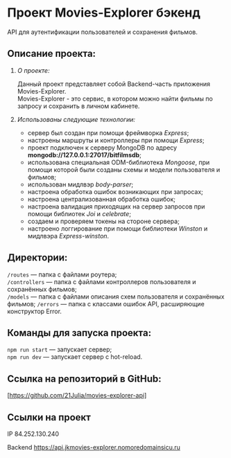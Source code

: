 # Проект Movies-Explorer бэкенд

API для аутентификации пользователей и сохранения фильмов.
  
## Описание проекта:

1. *О проекте:*

    Данный проект представляет собой Backend-часть приложения Movies-Explorer.  
    Movies-Explorer - это сервис, в котором можно найти фильмы по запросу и сохранить в личном кабинете.  

2. *Использованы следующие технологии:*
    * cервер был создан при помощи фреймворка *Express*;
    * настроены маршруты и контроллеры при помощи *Express*;
    * проект подключен к серверу MongoDB по адресу **mongodb://127.0.0.1:27017/bitfilmsdb**;
    * использована специальная ODM-библиотека *Mongoose*, при помощи которой были созданы схемы и модели пользователя и фильмов;
    * использован мидлвэр *body-parser*;
    * настроена обработка ошибок возникающих при запросах;
    * настроена централизованная обработка ошибок;
    * настроена валидация приходящих на сервер запросов при помощи библиотек *Joi* и *celebrate*;
    * создаем и проверяем токены на стороне сервера;
    * настроено логгирование при помощи библиотеки *Winston* и мидлвэра *Express-winston*.

## Директории:

  `/routes` — папка с файлами роутера;   
  `/controllers` — папка с файлами контроллеров пользователя и сохранённых фильмов;  
  `/models` — папка с файлами описания схем пользователя и сохранённых фильмов;
  `/errors` — папка с классами ошибок API, расширяющие конструктор Error.

## Команды для запуска проекта:

  `npm run start` — запускает сервер;  
  `npm run dev` — запускает сервер с hot-reload.  

## Ссылка на репозиторий в GitHub:

[https://github.com/21Julia/movies-explorer-api]

## Ссылки на проект

IP 84.252.130.240

Backend https://api.jkmovies-explorer.nomoredomainsicu.ru

